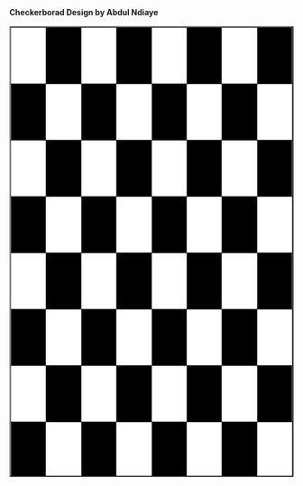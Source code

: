 

<html>

<head>
    <title>Checker Borad</title>

</head>

<body>
    <tbody><b>Checkerborad Design by Abdul Ndiaye</b></tbody>
     <table width="800" height="800" border="2" align="center">
     <tr>
         <td width="100"  height="100" bgcolor="white"></td>
         <td width="100"  height="100" bgcolor="black"></td>
         <td width="100"  height="100" bgcolor="white"></td>
         <td width="100"  height="100" bgcolor="black"></td>
         <td width="100"  height="100" bgcolor="white"></td>
         <td width="100"  height="100" bgcolor="black"></td>
         <td width="100"  height="100" bgcolor="white"></td>
         <td width="100"  height="100" bgcolor="black"></td>
    </tr>
    <tr>
        <td width="100"  height="100" bgcolor="black"></td>
        <td width="100"  height="100" bgcolor="white"></td>
        <td width="100"  height="100" bgcolor="black"></td>
        <td width="100"  height="100" bgcolor="white"></td>
        <td width="100"  height="100" bgcolor="black"></td>
        <td width="100"  height="100" bgcolor="white"></td>
        <td width="100"  height="100" bgcolor="black"></td>
        <td width="100"  height="100" bgcolor="white"></td>
   </tr>
   <tr>
    <td width="100"  height="100" bgcolor="white"></td>
    <td width="100"  height="100" bgcolor="black"></td>
    <td width="100"  height="100" bgcolor="white"></td>
    <td width="100"  height="100" bgcolor="black"></td>
    <td width="100"  height="100" bgcolor="white"></td>
    <td width="100"  height="100" bgcolor="black"></td>
    <td width="100"  height="100" bgcolor="white"></td>
    <td width="100"  height="100" bgcolor="black"></td>
</tr>
<tr>
   <td width="100"  height="100" bgcolor="black"></td>
   <td width="100"  height="100" bgcolor="white"></td>
   <td width="100"  height="100" bgcolor="black"></td>
   <td width="100"  height="100" bgcolor="white"></td>
   <td width="100"  height="100" bgcolor="black"></td>
   <td width="100"  height="100" bgcolor="white"></td>
   <td width="100"  height="100" bgcolor="black"></td>
   <td width="100"  height="100" bgcolor="white"></td>
</tr>
<tr>
    <td width="100"  height="100" bgcolor="white"></td>
    <td width="100"  height="100" bgcolor="black"></td>
    <td width="100"  height="100" bgcolor="white"></td>
    <td width="100"  height="100" bgcolor="black"></td>
    <td width="100"  height="100" bgcolor="white"></td>
    <td width="100"  height="100" bgcolor="black"></td>
    <td width="100"  height="100" bgcolor="white"></td>
    <td width="100"  height="100" bgcolor="black"></td>
</tr>
<tr>
   <td width="100"  height="100" bgcolor="black"></td>
   <td width="100"  height="100" bgcolor="white"></td>
   <td width="100"  height="100" bgcolor="black"></td>
   <td width="100"  height="100" bgcolor="white"></td>
   <td width="100"  height="100" bgcolor="black"></td>
   <td width="100"  height="100" bgcolor="white"></td>
   <td width="100"  height="100" bgcolor="black"></td>
   <td width="100"  height="100" bgcolor="white"></td>
</tr>
<tr>
    <td width="100"  height="100" bgcolor="white"></td>
    <td width="100"  height="100" bgcolor="black"></td>
    <td width="100"  height="100" bgcolor="white"></td>
    <td width="100"  height="100" bgcolor="black"></td>
    <td width="100"  height="100" bgcolor="white"></td>
    <td width="100"  height="100" bgcolor="black"></td>
    <td width="100"  height="100" bgcolor="white"></td>
    <td width="100"  height="100" bgcolor="black"></td>
</tr>
<tr>
   <td width="100"  height="100" bgcolor="black"></td>
   <td width="100"  height="100" bgcolor="white"></td>
   <td width="100"  height="100" bgcolor="black"></td>
   <td width="100"  height="100" bgcolor="white"></td>
   <td width="100"  height="100" bgcolor="black"></td>
   <td width="100"  height="100" bgcolor="white"></td>
   <td width="100"  height="100" bgcolor="black"></td>
   <td width="100"  height="100" bgcolor="white"></td>
</tr>
  

</body>

</html>



